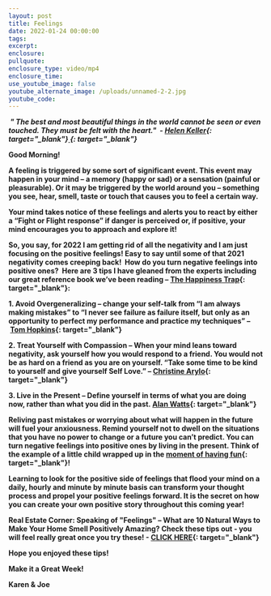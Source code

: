 ```yaml
---
layout: post
title: Feelings
date: 2022-01-24 00:00:00
tags:
excerpt:
enclosure:
pullquote:
enclosure_type: video/mp4
enclosure_time:
use_youtube_image: false
youtube_alternate_image: /uploads/unnamed-2-2.jpg
youtube_code:
---
```

***&nbsp;" The best and most beautiful things in the world cannot be seen or even touched. They must be felt with the heart."&nbsp; -&nbsp;[Helen Keller](https://t.e2ma.net/click/ednsng/y0qeoac/iw847o){: target="_blank"}[&nbsp;](https://t.e2ma.net/click/ednsng/y0qeoac/yo947o){: target="_blank"}*&nbsp;**

**Good Morning\! &nbsp;**

**A feeling is triggered by some sort of significant event. This event may happen in your mind – a memory (happy or sad) or a sensation (painful or pleasurable). Or it may be triggered by the world around you – something you see, hear, smell, taste or touch that causes you to feel a certain way.**

**Your mind takes notice of these feelings and alerts you to react by either a “Fight or Flight response” if danger is perceived or, if positive, your mind encourages you to approach and explore it\!**

**So, you say, for 2022 I am getting rid of all the negativity and I am just focusing on the positive feelings\! Easy to say until some of that 2021 negativity comes creeping back\!&nbsp; How do you turn negative feelings into positive ones?&nbsp; Here are 3 tips I have gleaned from the experts including our great reference book we’ve been reading –&nbsp;[The Happiness Trap](https://t.e2ma.net/click/ednsng/y0qeoac/u9a57o){: target="_blank"}\:**

**1\. Avoid Overgeneralizing – change your self-talk from “I am always making mistakes” to “I never see failure as failure itself, but only as an opportunity to perfect my performance and practice my techniques” –&nbsp;[Tom Hopkins](https://t.e2ma.net/click/ednsng/y0qeoac/a2b57o){: target="_blank"}**

**2\. Treat Yourself with Compassion – When your mind leans toward negativity, ask yourself how you would respond to a friend. You would not be as hard on a friend as you are on yourself. “Take some time to be kind to yourself and give yourself Self Love.” –&nbsp;[Christine Arylo](https://t.e2ma.net/click/ednsng/y0qeoac/quc57o){: target="_blank"}**

**3\. Live in the Present – Define yourself in terms of what you are doing now, rather than what you did in the past.&nbsp;[Alan Watts](https://t.e2ma.net/click/ednsng/y0qeoac/6md57o){: target="_blank"}**

**Reliving past mistakes or worrying about what will happen in the future will fuel your anxiousness. Remind yourself not to dwell on the situations that you have no power to change or a future you can’t predict. You can turn negative feelings into positive ones by living in the present. Think of the example of a little child wrapped up in the&nbsp;[moment of having fun](https://t.e2ma.net/click/ednsng/y0qeoac/mfe57o){: target="_blank"}\!**

**Learning to look for the positive side of feelings that flood your mind on a daily, hourly and minute by minute basis can transform your thought process and propel your positive feelings forward. It is the secret on how you can create your own positive story throughout this coming year\!&nbsp;**

**Real Estate Corner: Speaking of "Feelings" – What are 10 Natural Ways to Make Your Home Smell Positively Amazing? Check these tips out - you will feel really great once you try these\! -&nbsp;[CLICK HERE](https://t.e2ma.net/click/ednsng/y0qeoac/27e57o){: target="_blank"}**

**Hope you enjoyed these tips\!**

**Make it a Great Week\!**

**Karen & Joe**
